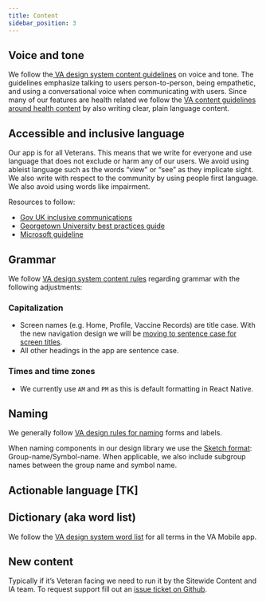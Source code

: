 ```yaml
---
title: Content
sidebar_position: 3
---
```


## Voice and tone
We follow the[ VA design system content guidelines](https://design.va.gov/content-style-guide/content-principles) on voice and tone. The guidelines emphasize talking to users person-to-person, being empathetic, and using a conversational voice when communicating with users. Since many of our features are health related we follow the [VA content guidelines around health content](https://design.va.gov/content-style-guide/content-principles) by also writing clear, plain language content.

## Accessible and inclusive language
Our app is for all Veterans. This means that we write for everyone and use language that does not exclude or harm any of our users. We avoid using ableist language such as the words “view” or “see” as they implicate sight. We also write with respect to the community by using people first language. We also avoid using words like impairment.

Resources to follow:

- [Gov UK inclusive communications](https://www.gov.uk/government/publications/inclusive-communication/inclusive-language-words-to-use-and-avoid-when-writing-about-disability)
- [Georgetown University best practices guide](https://beeckcenter.georgetown.edu/wp-content/uploads/2022/01/Accessible-Benefits-Information.pdf)
- [Microsoft guideline](https://docs.microsoft.com/en-us/style-guide/a-z-word-list-term-collections/term-collections/accessibility-terms)

## Grammar

We follow [VA design system content rules](https://design.va.gov/content-style-guide/) regarding grammar with the following adjustments:

### Capitalization

- Screen names (e.g. Home, Profile, Vaccine Records) are title case. With the new navigation design we will be [moving to sentence case for screen titles](https://github.com/department-of-veterans-affairs/va-mobile-app/issues/2575).
- All other headings in the app are sentence case.

### Times and time zones

- We currently use `AM` and `PM` as this is default formatting in React Native.

## Naming
We generally follow [VA design rules for naming](https://design.va.gov/content-style-guide/naming-and-labels) forms and labels. 

When naming components in our design library we use the [Sketch format](https://www.sketch.com/docs/designing/symbols/organizing-symbols/#how-to-create-symbol-groups): Group-name/Symbol-name. When applicable, we also include subgroup names between the group name and symbol name. 

## Actionable language [TK]

## Dictionary (aka word list)

We follow the [VA design system word list](https://design.va.gov/content-style-guide/word-list) for all terms in the VA Mobile app. 

## New content
Typically if it’s Veteran facing we need to run it by the Sitewide Content and IA team. To request support fill out an [issue ticket on Github](https://github.com/department-of-veterans-affairs/va.gov-team/issues/new?assignees=Sitewide+Content%2C+RLHecht&labels=sitewide+content%2C+sitewide+content-product+support&template=sitewide-content-intake-form.md&title=%3CType+of+Request%3E+from+%3CTeam%3E).